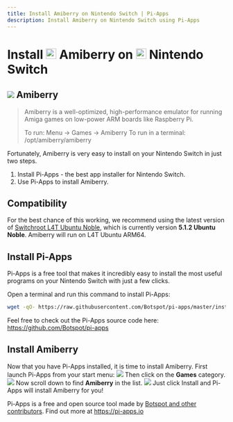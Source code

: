 ```yaml
---
title: Install Amiberry on Nintendo Switch | Pi-Apps
description: Install Amiberry on Nintendo Switch using Pi-Apps
---
```

<div class="simple-install-content content">

# Install <img src="/img/app-icons/Amiberry/icon-64.png" height=24> Amiberry on <img src=/img/other-icons/switch-icon.svg height=24> Nintendo Switch

## <img src="/img/app-icons/Amiberry/icon-64.png"> Amiberry
> Amiberry is a well-optimized, high-performance emulator for running Amiga games on low-power ARM boards like Raspberry Pi.
> 
> To run: Menu -> Games -> Amiberry
> To run in a terminal: /opt/amiberry/amiberry

Fortunately, Amiberry is very easy to install on your Nintendo Switch in just two steps.
1. Install Pi-Apps - the best app installer for Nintendo Switch.
2. Use Pi-Apps to install Amiberry.
</div>
<div class="simple-install-content content">

## Compatibility
For the best chance of this working, we recommend using the latest version of [Switchroot L4T Ubuntu Noble](https://wiki.switchroot.org/wiki/linux/l4t-ubuntu-noble-installation-guide), which is currently version **5.1.2 Ubuntu Noble**.
Amiberry will run on L4T Ubuntu ARM64.
</div>
<div class="simple-install-content content">

## Install Pi-Apps

Pi-Apps is a free tool that makes it incredibly easy to install the most useful programs on your Nintendo Switch with just a few clicks.

Open a terminal and run this command to install Pi-Apps:
```bash
wget -qO- https://raw.githubusercontent.com/Botspot/pi-apps/master/install | bash
```
Feel free to check out the Pi-Apps source code here: https://github.com/Botspot/pi-apps
</div>
<div class="simple-install-content content">

## Install Amiberry

Now that you have Pi-Apps installed, it is time to install Amiberry.
First launch Pi-Apps from your start menu:
<img src="/img/start-menu.png">
Then click on the <b>Games</b> category.
<img src="/img/category-selections/Games.png">
Now scroll down to find <b>Amiberry</b> in the list.
<img src="/img/app-icons/Amiberry/app-selection.png">
Just click Install and Pi-Apps will install Amiberry for you!
</div>
<div class="simple-install-content content">

Pi-Apps is a free and open source tool made by [Botspot and other contributors](/about/#contributors). Find out more at https://pi-apps.io
</div>
